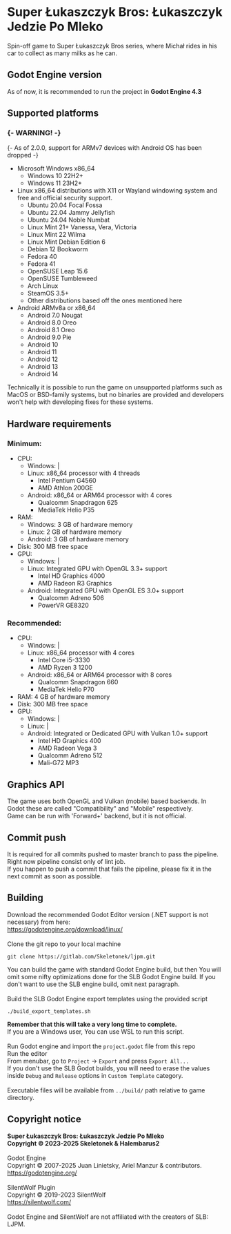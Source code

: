 # Super Łukaszczyk Bros: Łukaszczyk Jedzie Po Mleko
Spin-off game to Super Łukaszczyk Bros series, where Michał rides in his car to collect as many milks as he can.


## Godot Engine version
As of now, it is recommended to run the project in **Godot Engine 4.3**


## Supported platforms

### {- WARNING! -}
{- As of 2.0.0, support for ARMv7 devices with Android OS has been dropped -}

- Microsoft Windows x86_64
  - Windows 10 22H2+
  - Windows 11 23H2+
- Linux x86_64 distributions with X11 or Wayland windowing system and free and official security support.
  - Ubuntu 20.04 Focal Fossa
  - Ubuntu 22.04 Jammy Jellyfish
  - Ubuntu 24.04 Noble Numbat
  - Linux Mint 21+ Vanessa, Vera, Victoria
  - Linux Mint 22 Wilma
  - Linux Mint Debian Edition 6
  - Debian 12 Bookworm
  - Fedora 40
  - Fedora 41
  - OpenSUSE Leap 15.6
  - OpenSUSE Tumbleweed
  - Arch Linux
  - SteamOS 3.5+
  - Other distributions based off the ones mentioned here
- Android ARMv8a or x86_64
  - Android 7.0 Nougat
  - Android 8.0 Oreo
  - Android 8.1 Oreo
  - Android 9.0 Pie
  - Android 10
  - Android 11
  - Android 12
  - Android 13
  - Android 14

Technically it is possible to run the game on unsupported platforms such as MacOS or BSD-family systems, but no binaries are provided and developers won't help with developing fixes for these systems.


## Hardware requirements
### Minimum:

- CPU:
  - Windows: |
  - Linux: x86_64 processor with 4 threads
    - Intel Pentium G4560
    - AMD Athlon 200GE
  - Android: x86_64 or ARM64 processor with 4 cores
    - Qualcomm Snapdragon 625
    - MediaTek Helio P35
- RAM:
  - Windows: 3 GB of hardware memory
  - Linux: 2 GB of hardware memory
  - Android: 3 GB of hardware memory
- Disk: 300 MB free space
- GPU:
  - Windows: |
  - Linux: Integrated GPU with OpenGL 3.3+ support
    - Intel HD Graphics 4000
    - AMD Radeon R3 Graphics
  - Android: Integrated GPU with OpenGL ES 3.0+ support
    - Qualcomm Adreno 506
    - PowerVR GE8320

### Recommended:

- CPU:
  - Windows: |
  - Linux: x86_64 processor with 4 cores
    - Intel Core i5-3330
    - AMD Ryzen 3 1200
  - Android: x86_64 or ARM64 processor with 8 cores
    - Qualcomm Snapdragon 660
    - MediaTek Helio P70
- RAM: 4 GB of hardware memory
- Disk: 300 MB free space
- GPU:
  - Windows: |
  - Linux: |
  - Android: Integrated or Dedicated GPU with Vulkan 1.0+ support
    - Intel HD Graphics 400
    - AMD Radeon Vega 3
    - Qualcomm Adreno 512
    - Mali-G72 MP3


## Graphics API
The game uses both OpenGL and Vulkan (mobile) based backends. In Godot these are called "Compatibility" and "Mobile" respectively.\
Game can be run with 'Forward+' backend, but it is not official.


## Commit push
It is required for all commits pushed to master branch to pass the pipeline.\
Right now pipeline consist only of lint job.\
If you happen to push a commit that fails the pipeline, please fix it in the next commit as soon as possible.


## Building
Download the recommended Godot Editor version (.NET support is not necessary) from here:\
https://godotengine.org/download/linux/
\
\
Clone the git repo to your local machine
```
git clone https://gitlab.com/Skeletonek/ljpm.git
```
You can build the game with standard Godot Engine build, but then You will omit some nifty optimizations done for the SLB Godot Engine build. If you don't want to use the SLB engine build, omit next paragraph.\
\
Build the SLB Godot Engine export templates using the provided script
```
./build_export_templates.sh
```
**Remember that this will take a very long time to complete.**\
If you are a Windows user, You can use WSL to run this script.\
\
Run Godot engine and import the `project.godot` file from this repo\
Run the editor\
From menubar, go to `Project` -> `Export` and press `Export All...`\
If you don't use the SLB Godot builds, you will need to erase the values inside `Debug` and `Release` options in `Custom Template` category.\
\
Executable files will be available from `../build/` path relative to game directory.


## Copyright notice
**Super Łukaszczyk Bros: Łukaszczyk Jedzie Po Mleko**\
**Copyright © 2023-2025 Skeletonek & Halembarus2**\
\
Godot Engine\
Copyright © 2007-2025 Juan Linietsky, Ariel Manzur & contributors.\
https://godotengine.org/
\
\
SilentWolf Plugin\
Copyright © 2019-2023 SilentWolf\
https://silentwolf.com/
\
\
Godot Engine and SilentWolf are not affiliated with the creators of SLB: LJPM.
